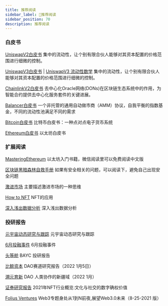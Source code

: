 ```yaml
---
title: 推荐阅读
sidebar_label: 🔌推荐阅读
sidebar_position: 70
description: 推荐阅读
---
```


### 白皮书

[UniswapV2白皮书](./assets/uniswapV2.pdf) 集中的流动性，让个别有限合伙人能够对其资本配置的价格范围进行细微的控制。

[UniswapV3白皮书](./assets/uniswapV3.pdf) | [UniswapV3 流动性数学](./assets/uniswapV3LiquidityMath.pdf)
集中的流动性，让个别有限合伙人能够对其资本配置的价格范围进行细微的控制。

[ChainlinkV2白皮书](./assets/chainlinkV2.pdf) 去中心化Oracle网络(DONs)在区块链生态系统中的作用，为智能合约提供去中心化服务套件的关键进展。

[Balancer白皮书](./assets/whitepaper-balancer.pdf) 一个非托管的通用自动做市商（AMM）协议，自我平衡的指数基金，不同的流动性池满足不同的需求

[Bitcoin白皮书](./assets/Bitcoin.pdf) 比特币白皮书：一种点对点电子货币系统

[Ethereum白皮书](https://ethereum.org/en/whitepaper/) 以太坊白皮书

### 扩展阅读

[MasteringEthereum](./assets/MasteringEthereum.pdf) 以太坊入门书籍，微信阅读里可以免费阅读中文版

[区块链黑暗森林自救手册](./assets/区块链黑暗森林自救手册V1.pdf) 如果有安全相关的问题，可以阅读下，避免自己出现安全问题

[激进市场](./assets/激进市场.pdf) 主要描述激进市场的一种思维

[How to NFT](./assets/how_to_nft.pdf) NFT的应用

[深入浅出数据分析](./assets/深入浅出数据分析.pdf) 深入浅出数据分析

### 投研报告

[元宇宙动态研究与跟踪](./assets/元宇宙动态研究与跟踪.pdf) 元宇宙动态研究与跟踪

[6月投融事件](./assets/6月投融事件.xlsx) 6月投融事件

[头等舱](./assets/Report_Bored_Ape_Yacht_Club_Christina_PC_CN-43271985.pdf) BAYC 投研报告

[比鲸资本](./assets/DAO赛道研报.pdf) DAO赛道研究报告（2022 1月5日）

[溯元育新](./assets/DAO-Bankless_x_Gitcoin-2022.1-200.pdf) DAO 人类协作的新疆域（2022 1月）

[证券研究报告](./assets/H3_AP202110221524258713_1.pdf) 2021年NFT行业概览:文化与社交的数字确权价值

[Folius Ventures](./assets/foliusVenturesWeb3DeckV8-25-2021CN.pdf) Web3专题身处从1到N前夜,展望Web3.0未来（8-25-2021 版）

